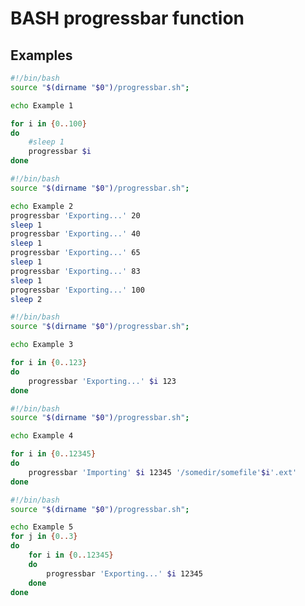 BASH progressbar function
=========================

## Examples

`````bash
#!/bin/bash
source "$(dirname "$0")/progressbar.sh";

echo Example 1

for i in {0..100}
do
	#sleep 1
	progressbar $i
done
`````

`````bash
#!/bin/bash
source "$(dirname "$0")/progressbar.sh";

echo Example 2
progressbar 'Exporting...' 20 
sleep 1
progressbar 'Exporting...' 40 
sleep 1
progressbar 'Exporting...' 65 
sleep 1
progressbar 'Exporting...' 83 
sleep 1
progressbar 'Exporting...' 100 
sleep 2
`````

`````bash
#!/bin/bash
source "$(dirname "$0")/progressbar.sh";

echo Example 3

for i in {0..123}
do
	progressbar 'Exporting...' $i 123
done
`````

`````bash
#!/bin/bash
source "$(dirname "$0")/progressbar.sh";

echo Example 4

for i in {0..12345}
do
	progressbar 'Importing' $i 12345 '/somedir/somefile'$i'.ext'
done
`````

`````bash
#!/bin/bash
source "$(dirname "$0")/progressbar.sh";

echo Example 5
for j in {0..3}
do
	for i in {0..12345}
	do
		progressbar 'Exporting...' $i 12345
	done
done
`````
